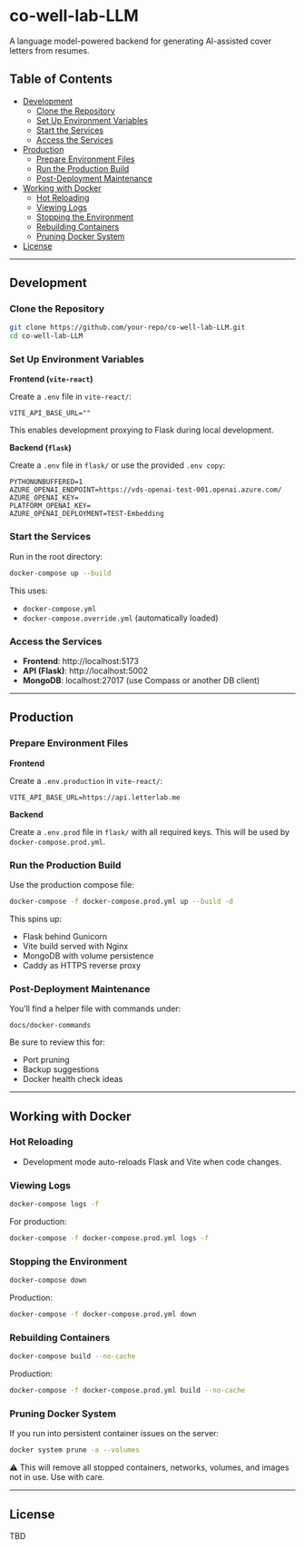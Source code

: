 # co-well-lab-LLM

A language model-powered backend for generating AI-assisted cover letters from resumes.

## Table of Contents

- [Development](#development)
  - [Clone the Repository](#clone-the-repository)
  - [Set Up Environment Variables](#set-up-environment-variables)
  - [Start the Services](#start-the-services)
  - [Access the Services](#access-the-services)
- [Production](#production)
  - [Prepare Environment Files](#prepare-environment-files)
  - [Run the Production Build](#run-the-production-build)
  - [Post-Deployment Maintenance](#post-deployment-maintenance)
- [Working with Docker](#working-with-docker)
  - [Hot Reloading](#hot-reloading)
  - [Viewing Logs](#viewing-logs)
  - [Stopping the Environment](#stopping-the-environment)
  - [Rebuilding Containers](#rebuilding-containers)
  - [Pruning Docker System](#pruning-docker-system)
- [License](#license)

---

## Development

### Clone the Repository

```bash
git clone https://github.com/your-repo/co-well-lab-LLM.git
cd co-well-lab-LLM
```

### Set Up Environment Variables

**Frontend (`vite-react`)**

Create a `.env` file in `vite-react/`:

```dotenv
VITE_API_BASE_URL=""
```

This enables development proxying to Flask during local development.

**Backend (`flask`)**

Create a `.env` file in `flask/` or use the provided `.env copy`:

```dotenv
PYTHONUNBUFFERED=1
AZURE_OPENAI_ENDPOINT=https://vds-openai-test-001.openai.azure.com/
AZURE_OPENAI_KEY=
PLATFORM_OPENAI_KEY=
AZURE_OPENAI_DEPLOYMENT=TEST-Embedding
```

### Start the Services

Run in the root directory:

```bash
docker-compose up --build
```

This uses:

- `docker-compose.yml`
- `docker-compose.override.yml` (automatically loaded)

### Access the Services

- **Frontend**: http://localhost:5173
- **API (Flask)**: http://localhost:5002
- **MongoDB**: localhost:27017 (use Compass or another DB client)

---

## Production

### Prepare Environment Files

**Frontend**

Create a `.env.production` in `vite-react/`:

```dotenv
VITE_API_BASE_URL=https://api.letterlab.me
```

**Backend**

Create a `.env.prod` file in `flask/` with all required keys. This will be used by `docker-compose.prod.yml`.

### Run the Production Build

Use the production compose file:

```bash
docker-compose -f docker-compose.prod.yml up --build -d
```

This spins up:

- Flask behind Gunicorn
- Vite build served with Nginx
- MongoDB with volume persistence
- Caddy as HTTPS reverse proxy

### Post-Deployment Maintenance

You’ll find a helper file with commands under:

```
docs/docker-commands
```

Be sure to review this for:

- Port pruning
- Backup suggestions
- Docker health check ideas

---

## Working with Docker

### Hot Reloading

- Development mode auto-reloads Flask and Vite when code changes.

### Viewing Logs

```bash
docker-compose logs -f
```

For production:

```bash
docker-compose -f docker-compose.prod.yml logs -f
```

### Stopping the Environment

```bash
docker-compose down
```

Production:

```bash
docker-compose -f docker-compose.prod.yml down
```

### Rebuilding Containers

```bash
docker-compose build --no-cache
```

Production:

```bash
docker-compose -f docker-compose.prod.yml build --no-cache
```

### Pruning Docker System

If you run into persistent container issues on the server:

```bash
docker system prune -a --volumes
```

⚠️ This will remove all stopped containers, networks, volumes, and images not in use. Use with care.

---

## License

TBD
